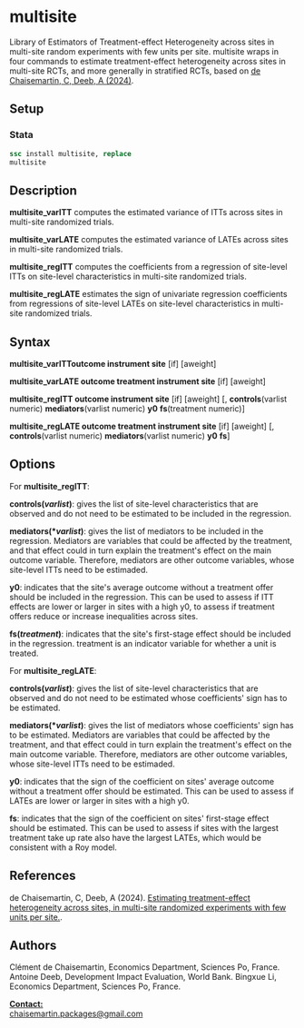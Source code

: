 # multisite
Library of Estimators of Treatment-effect Heterogeneity across sites in multi-site random experiments with few units per site.
multisite wraps in four commands to estimate treatment-effect heterogeneity across sites in multi-site RCTs, and more generally in stratified RCTs, based on [de Chaisemartin, C, Deeb, A (2024)](https://ssrn.com/abstract=4615304).

## Setup
### Stata
```stata
ssc install multisite, replace
multisite
```

## Description 
**multisite_varITT** computes the estimated variance of ITTs across sites in multi-site randomized trials.

**multisite_varLATE** computes the estimated variance of LATEs across sites in multi-site randomized trials.

**multisite_regITT** computes the coefficients from a regression of site-level ITTs on site-level characteristics in multi-site randomized trials.

**multisite_regLATE** estimates the sign of univariate regression coefficients from regressions of site-level LATEs on site-level characteristics in multi-site randomized trials.

## Syntax
**multisite_varITToutcome instrument site** [if] [aweight]

**multisite_varLATE outcome treatment instrument site** [if] [aweight]

**multisite_regITT outcome instrument site** [if] [aweight] [, **controls**(varlist numeric) **mediators**(varlist numeric) **y0** **fs**(treatment numeric)]

**multisite_regLATE outcome treatment instrument site** [if] [aweight] [, **controls**(varlist numeric) **mediators**(varlist numeric) **y0** **fs**]

## Options   

For **multisite_regITT**: 

**controls(***varlist***)**: gives the list of site-level characteristics that are observed and do not need to be estimated to be included in the regression.

**mediators(****varlist***)**: gives the list of mediators to be included in the regression. Mediators are variables that could be affected by the treatment, and that effect could in turn explain the treatment's effect on the main outcome variable. Therefore, mediators are other outcome variables, whose site-level ITTs need to be estimaded.

**y0**: indicates that the site's average outcome without a treatment offer should be included in the regression. This can be used to assess if ITT effects are lower or larger in sites with a high y0, to assess if treatment offers reduce or increase inequalities across sites.

**fs(***treatment***)**: indicates that the site's first-stage effect should be included in the regression. treatment is an indicator variable for whether a unit is treated.

For **multisite_regLATE**:

**controls(***varlist***)**: gives the list of site-level characteristics that are observed and do not need to be estimated whose coefficients' sign has to be estimated.

**mediators(****varlist***)**: gives the list of mediators whose coefficients' sign has to be estimated. Mediators are variables that could be affected by the treatment, and that effect could in turn explain the treatment's effect on the main outcome variable. Therefore, mediators are other outcome variables, whose site-level ITTs need to be estimaded.

**y0**: indicates that the sign of the coefficient on sites' average outcome without a treatment offer should be estimated. This can be used to assess if LATEs are lower or larger in sites with a high y0.

**fs**: indicates that the sign of the coefficient on sites' first-stage effect should be estimated. This can be used to assess if sites with the largest treatment take up rate also have the largest LATEs, which would be consistent with a Roy model.

## References

de Chaisemartin, C, Deeb, A (2024).  [Estimating treatment-effect heterogeneity across sites, in multi-site randomized experiments with few units per site.](https://papers.ssrn.com/sol3/papers.cfm?abstract_id=4615304).

## Authors

Clément de Chaisemartin, Economics Department, Sciences Po, France.  
Antoine Deeb, Development Impact Evaluation,  World Bank. 
Bingxue Li, Economics Department, Sciences Po, France.  

**<ins>Contact:</ins>**  
[chaisemartin.packages@gmail.com](mailto:chaisemartin.packages@gmail.com)

